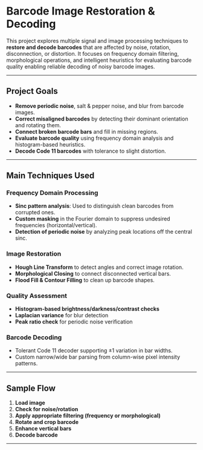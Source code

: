 #  Barcode Image Restoration & Decoding

This project explores multiple signal and image processing techniques to **restore and decode barcodes** that are affected by noise, rotation, disconnection, or distortion. It focuses on frequency domain filtering, morphological operations, and intelligent heuristics for evaluating barcode quality  enabling reliable decoding of noisy barcode images.

---

##  Project Goals

-  **Remove periodic noise**, salt & pepper noise, and blur from barcode images.
-  **Correct misaligned barcodes** by detecting their dominant orientation and rotating them.
-  **Connect broken barcode bars** and fill in missing regions.
-  **Evaluate barcode quality** using frequency domain analysis and histogram-based heuristics.
-  **Decode Code 11 barcodes** with tolerance to slight distortion.

---

##  Main Techniques Used

###  Frequency Domain Processing
- **Sinc pattern analysis**: Used to distinguish clean barcodes from corrupted ones.
- **Custom masking** in the Fourier domain to suppress undesired frequencies (horizontal/vertical).
- **Detection of periodic noise** by analyzing peak locations off the central sinc.

###  Image Restoration
- **Hough Line Transform** to detect angles and correct image rotation.
- **Morphological Closing** to connect disconnected vertical bars.
- **Flood Fill & Contour Filling** to clean up barcode shapes.

###  Quality Assessment
- **Histogram-based brightness/darkness/contrast checks**
- **Laplacian variance** for blur detection
- **Peak ratio check** for periodic noise verification

###  Barcode Decoding
- Tolerant Code 11 decoder supporting ±1 variation in bar widths.
- Custom narrow/wide bar parsing from column-wise pixel intensity patterns.

---

##  Sample Flow

1. **Load image**
2. **Check for noise/rotation**
3. **Apply appropriate filtering (frequency or morphological)**
4. **Rotate and crop barcode**
5. **Enhance vertical bars**
6. **Decode barcode**

---


